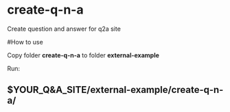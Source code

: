 # create-q-n-a
Create question and answer for q2a site

#How to use

Copy folder **create-q-n-a** to folder **external-example**

Run:

## $YOUR_Q&A_SITE/external-example/create-q-n-a/
